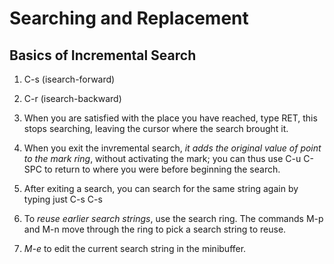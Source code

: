 # Searching and Replacement #

## Basics of Incremental Search ##

1. C-s (isearch-forward)

2. C-r (isearch-backward)

3. When you are satisfied with the place you have reached, type RET, this stops searching, leaving the cursor where the search brought it.

4. When you exit the invremental search, *it adds the original value of point to the mark ring*, without activating the mark; you can thus use C-u C-SPC to return to where you were before beginning the search.

5. After exiting a search, you can search for the same string again by typing just C-s C-s

6. To *reuse earlier search strings*, use the search ring. The commands M-p and M-n move through the ring to pick a search string to reuse.

7. *M-e* to edit the current search string in the minibuffer.
